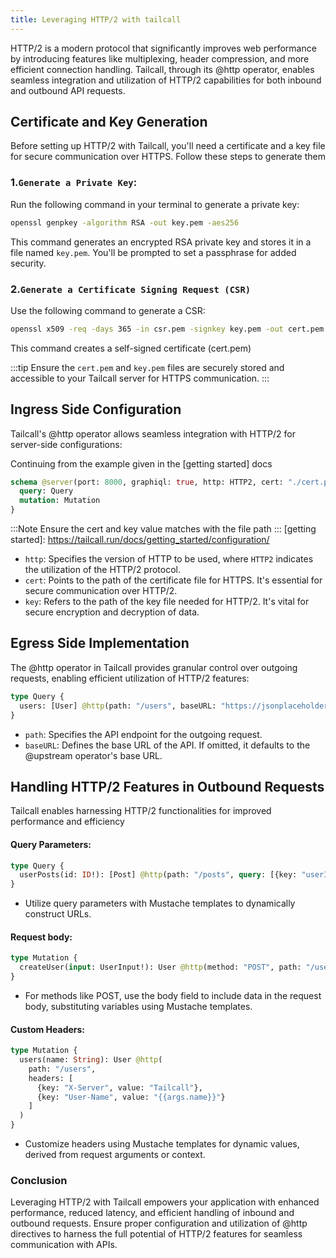 ```yaml
---
title: Leveraging HTTP/2 with tailcall
---
```

HTTP/2 is a modern protocol that significantly improves web performance by introducing features like multiplexing, header compression, and more efficient connection handling. Tailcall, through its @http operator, enables seamless integration and utilization of HTTP/2 capabilities for both inbound and outbound API requests.

## Certificate and Key Generation

Before setting up HTTP/2 with Tailcall, you'll need a certificate and a key file for secure communication over HTTPS. Follow these steps to generate them

### 1.`Generate a Private Key`:
Run the following command in your terminal to generate a private key:

```bash
openssl genpkey -algorithm RSA -out key.pem -aes256
```
This command generates an encrypted RSA private key and stores it in a file named `key.pem`. You'll be prompted to set a passphrase for added security.

### 2.`Generate a Certificate Signing Request (CSR)`
Use the following command to generate a CSR:

```bash
openssl x509 -req -days 365 -in csr.pem -signkey key.pem -out cert.pem
```
This command creates a self-signed certificate (cert.pem) 

:::tip
Ensure the `cert.pem` and `key.pem` files are securely stored and accessible to your Tailcall server for HTTPS communication.
:::

## Ingress Side Configuration

Tailcall's @http operator allows seamless integration with HTTP/2 for server-side configurations:

Continuing from the example given in the [getting started] docs

```graphql
schema @server(port: 8000, graphiql: true, http: HTTP2, cert: "./cert.pem", key: "./key.pem") {
  query: Query
  mutation: Mutation
}
```
:::Note 
Ensure the cert and key value matches with the file path
:::
[getting started]: https://tailcall.run/docs/getting_started/configuration/

- `http`: Specifies the version of HTTP to be used, where `HTTP2` indicates the utilization of the HTTP/2 protocol.
- `cert`: Points to the path of the certificate file for HTTPS. It's essential for secure communication over HTTP/2.
- `key`: Refers to the path of the key file needed for HTTP/2. It's vital for secure encryption and decryption of data.

## Egress Side Implementation

The @http operator in Tailcall provides granular control over outgoing requests, enabling efficient utilization of HTTP/2 features:

```graphql
type Query {
  users: [User] @http(path: "/users", baseURL: "https://jsonplaceholder.typicode.com")
}
```

- `path`: Specifies the API endpoint for the outgoing request.
- `baseURL`: Defines the base URL of the API. If omitted, it defaults to the @upstream operator's base URL.

## Handling HTTP/2 Features in Outbound Requests

Tailcall enables harnessing HTTP/2 functionalities for improved performance and efficiency

#### Query Parameters:

```graphql
type Query {
  userPosts(id: ID!): [Post] @http(path: "/posts", query: [{key: "userId", value: "{{args.id}}"}])
}
```
- Utilize query parameters with Mustache templates to dynamically construct URLs.

#### Request body:

```graphql
type Mutation {
  createUser(input: UserInput!): User @http(method: "POST", path: "/users", body: "{{args.input}}")
}
```
- For methods like POST, use the body field to include data in the request body, substituting variables using Mustache templates.

#### Custom Headers:

```graphql
type Mutation {
  users(name: String): User @http(
    path: "/users",
    headers: [
      {key: "X-Server", value: "Tailcall"},
      {key: "User-Name", value: "{{args.name}}"}
    ]
  )
}
```
- Customize headers using Mustache templates for dynamic values, derived from request arguments or context.

### Conclusion

Leveraging HTTP/2 with Tailcall empowers your application with enhanced performance, reduced latency, and efficient handling of inbound and outbound requests. Ensure proper configuration and utilization of @http directives to harness the full potential of HTTP/2 features for seamless communication with APIs.